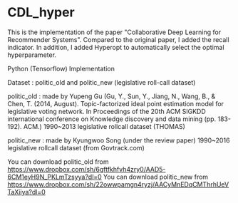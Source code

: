 # CDL_hyper
This is the implementation of the paper "Collaborative Deep Learning for Recommender Systems". 
Compared to the original paper, I added the recall indicator. In addition, I added Hyperopt to automatically select the optimal hyperparameter.

Python (Tensorflow) Implementation

Dataset : politic_old and politic_new (legislative roll-call dataset)

politic_old : made by Yupeng Gu (Gu, Y., Sun, Y., Jiang, N., Wang, B., & Chen, T. (2014, August). Topic-factorized ideal point estimation model for legislative voting network. In Proceedings of the 20th ACM SIGKDD international conference on Knowledge discovery and data mining (pp. 183-192). ACM.) 1990~2013 legislative rollcall dataset (THOMAS)

politic_new : made by Kyungwoo Song (under the review paper) 1990~2016 legislative rollcall dataset (from Govtrack.com)

You can download politic_old from https://www.dropbox.com/sh/6gftfkhfvh4zry0/AAD5-6CM1eyH9N_PKLmTzsyya?dl=0 You can download politic_new from https://www.dropbox.com/sh/22owwpamgn4ryzj/AACyMnEDqCMThrhUeVTaXiiya?dl=0



